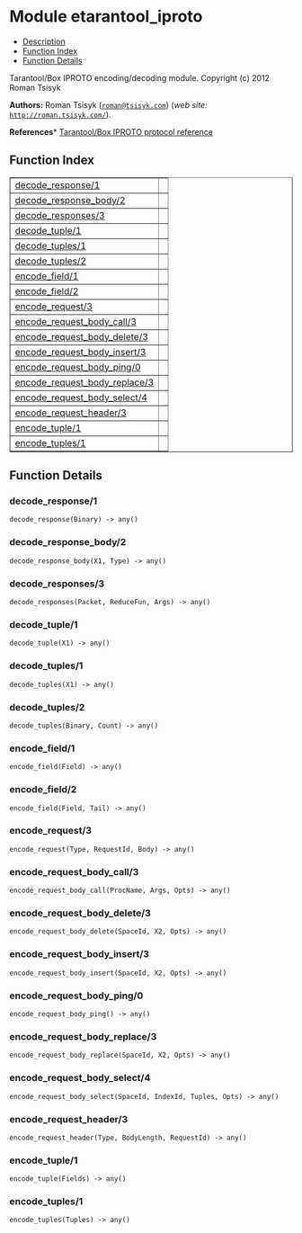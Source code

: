 

# Module etarantool_iproto #
* [Description](#description)
* [Function Index](#index)
* [Function Details](#functions)


Tarantool/Box IPROTO encoding/decoding module.
Copyright (c) 2012 Roman Tsisyk

__Authors:__ Roman Tsisyk ([`roman@tsisyk.com`](mailto:roman@tsisyk.com)) (_web site:_ [`http://roman.tsisyk.com/`](http://roman.tsisyk.com/)).

__References__* [
Tarantool/Box IPROTO protocol reference](https://github.com/mailru/tarantool/blob/master/doc/box-protocol.txt)

<a name="index"></a>

## Function Index ##


<table width="100%" border="1" cellspacing="0" cellpadding="2" summary="function index"><tr><td valign="top"><a href="#decode_response-1">decode_response/1</a></td><td></td></tr><tr><td valign="top"><a href="#decode_response_body-2">decode_response_body/2</a></td><td></td></tr><tr><td valign="top"><a href="#decode_responses-3">decode_responses/3</a></td><td></td></tr><tr><td valign="top"><a href="#decode_tuple-1">decode_tuple/1</a></td><td></td></tr><tr><td valign="top"><a href="#decode_tuples-1">decode_tuples/1</a></td><td></td></tr><tr><td valign="top"><a href="#decode_tuples-2">decode_tuples/2</a></td><td></td></tr><tr><td valign="top"><a href="#encode_field-1">encode_field/1</a></td><td></td></tr><tr><td valign="top"><a href="#encode_field-2">encode_field/2</a></td><td></td></tr><tr><td valign="top"><a href="#encode_request-3">encode_request/3</a></td><td></td></tr><tr><td valign="top"><a href="#encode_request_body_call-3">encode_request_body_call/3</a></td><td></td></tr><tr><td valign="top"><a href="#encode_request_body_delete-3">encode_request_body_delete/3</a></td><td></td></tr><tr><td valign="top"><a href="#encode_request_body_insert-3">encode_request_body_insert/3</a></td><td></td></tr><tr><td valign="top"><a href="#encode_request_body_ping-0">encode_request_body_ping/0</a></td><td></td></tr><tr><td valign="top"><a href="#encode_request_body_replace-3">encode_request_body_replace/3</a></td><td></td></tr><tr><td valign="top"><a href="#encode_request_body_select-4">encode_request_body_select/4</a></td><td></td></tr><tr><td valign="top"><a href="#encode_request_header-3">encode_request_header/3</a></td><td></td></tr><tr><td valign="top"><a href="#encode_tuple-1">encode_tuple/1</a></td><td></td></tr><tr><td valign="top"><a href="#encode_tuples-1">encode_tuples/1</a></td><td></td></tr></table>


<a name="functions"></a>

## Function Details ##

<a name="decode_response-1"></a>

### decode_response/1 ###

`decode_response(Binary) -> any()`


<a name="decode_response_body-2"></a>

### decode_response_body/2 ###

`decode_response_body(X1, Type) -> any()`


<a name="decode_responses-3"></a>

### decode_responses/3 ###

`decode_responses(Packet, ReduceFun, Args) -> any()`


<a name="decode_tuple-1"></a>

### decode_tuple/1 ###

`decode_tuple(X1) -> any()`


<a name="decode_tuples-1"></a>

### decode_tuples/1 ###

`decode_tuples(X1) -> any()`


<a name="decode_tuples-2"></a>

### decode_tuples/2 ###

`decode_tuples(Binary, Count) -> any()`


<a name="encode_field-1"></a>

### encode_field/1 ###

`encode_field(Field) -> any()`


<a name="encode_field-2"></a>

### encode_field/2 ###

`encode_field(Field, Tail) -> any()`


<a name="encode_request-3"></a>

### encode_request/3 ###

`encode_request(Type, RequestId, Body) -> any()`


<a name="encode_request_body_call-3"></a>

### encode_request_body_call/3 ###

`encode_request_body_call(ProcName, Args, Opts) -> any()`


<a name="encode_request_body_delete-3"></a>

### encode_request_body_delete/3 ###

`encode_request_body_delete(SpaceId, X2, Opts) -> any()`


<a name="encode_request_body_insert-3"></a>

### encode_request_body_insert/3 ###

`encode_request_body_insert(SpaceId, X2, Opts) -> any()`


<a name="encode_request_body_ping-0"></a>

### encode_request_body_ping/0 ###

`encode_request_body_ping() -> any()`


<a name="encode_request_body_replace-3"></a>

### encode_request_body_replace/3 ###

`encode_request_body_replace(SpaceId, X2, Opts) -> any()`


<a name="encode_request_body_select-4"></a>

### encode_request_body_select/4 ###

`encode_request_body_select(SpaceId, IndexId, Tuples, Opts) -> any()`


<a name="encode_request_header-3"></a>

### encode_request_header/3 ###

`encode_request_header(Type, BodyLength, RequestId) -> any()`


<a name="encode_tuple-1"></a>

### encode_tuple/1 ###

`encode_tuple(Fields) -> any()`


<a name="encode_tuples-1"></a>

### encode_tuples/1 ###

`encode_tuples(Tuples) -> any()`


